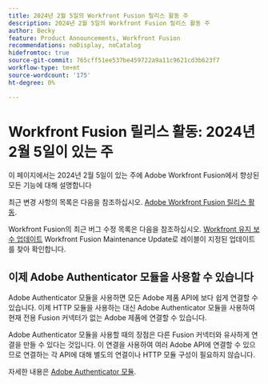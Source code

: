 ```yaml
---
title: 2024년 2월 5일의 Workfront Fusion 릴리스 활동 주
description: 2024년 2월 5일의 Workfront Fusion 릴리스 활동 주
author: Becky
feature: Product Announcements, Workfront Fusion
recommendations: noDisplay, noCatalog
hidefromtoc: true
source-git-commit: 765cff51ee537be459722a9a11c9621cd3b623f7
workflow-type: tm+mt
source-wordcount: '175'
ht-degree: 0%

---
```


# Workfront Fusion 릴리스 활동: 2024년 2월 5일이 있는 주

이 페이지에서는 2024년 2월 5일이 있는 주에 Adobe Workfront Fusion에서 향상된 모든 기능에 대해 설명합니다

최근 변경 사항의 목록은 다음을 참조하십시오. [Adobe Workfront Fusion 릴리스 활동](../../../product-announcements/product-releases/fusion-release-activity/fusion-release-activity.md).

Workfront Fusion의 최근 버그 수정 목록은 다음을 참조하십시오. [Workfront 유지 보수 업데이트](https://experienceleague.adobe.com/docs/workfront-known-issues/releases/current-updates.html) Workfront Fusion Maintenance Update로 레이블이 지정된 업데이트를 찾아 확인합니다.

## 이제 Adobe Authenticator 모듈을 사용할 수 있습니다

Adobe Authenticator 모듈을 사용하면 모든 Adobe 제품 API에 보다 쉽게 연결할 수 있습니다. 이제 HTTP 모듈을 사용하는 대신 Adobe Authenticator 모듈을 사용하여 현재 전용 Fusion 커넥터가 없는 Adobe 제품에 연결할 수 있습니다.

Adobe Authenticator 모듈을 사용할 때의 장점은 다른 Fusion 커넥터와 유사하게 연결을 만들 수 있다는 것입니다. 이 연결을 사용하여 여러 Adobe API에 연결할 수 있으므로 연결하는 각 API에 대해 별도의 연결이나 HTTP 모듈 구성이 필요하지 않습니다.

자세한 내용은 [Adobe Authenticator 모듈](/help/quicksilver/workfront-fusion/apps-and-their-modules/adobe-authenticator-modules.md).

